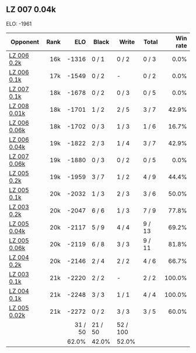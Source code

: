 ## LZ 007 0.04k ##

ELO: -1961

Opponent | Rank | ELO | Black | Write | Total | Win rate
---------|-----:|----:|-------|-------|-------|-------:
[LZ 006 0.2k](LZ%20006%200.2k.md) | 16k | -1316 | 0 / 1 | 0 / 2 | 0 / 3 | 0.0%
[LZ 006 0.1k](LZ%20006%200.1k.md) | 17k | -1549 | 0 / 2 | - | 0 / 2 | 0.0%
[LZ 007 0.1k](LZ%20007%200.1k.md) | 18k | -1678 | 0 / 2 | 0 / 3 | 0 / 5 | 0.0%
[LZ 008 0.01k](LZ%20008%200.01k.md) | 18k | -1701 | 1 / 2 | 2 / 5 | 3 / 7 | 42.9%
[LZ 006 0.06k](LZ%20006%200.06k.md) | 18k | -1702 | 0 / 3 | 1 / 3 | 1 / 6 | 16.7%
[LZ 006 0.04k](LZ%20006%200.04k.md) | 19k | -1822 | 2 / 3 | 1 / 4 | 3 / 7 | 42.9%
[LZ 007 0.06k](LZ%20007%200.06k.md) | 19k | -1880 | 0 / 3 | 0 / 2 | 0 / 5 | 0.0%
[LZ 005 0.2k](LZ%20005%200.2k.md) | 19k | -1959 | 3 / 7 | 1 / 2 | 4 / 9 | 44.4%
[LZ 005 0.1k](LZ%20005%200.1k.md) | 20k | -2032 | 1 / 3 | 2 / 3 | 3 / 6 | 50.0%
[LZ 003 0.2k](LZ%20003%200.2k.md) | 20k | -2047 | 6 / 6 | 1 / 3 | 7 / 9 | 77.8%
[LZ 005 0.04k](LZ%20005%200.04k.md) | 20k | -2117 | 5 / 9 | 4 / 4 | 9 / 13 | 69.2%
[LZ 005 0.06k](LZ%20005%200.06k.md) | 20k | -2119 | 6 / 8 | 3 / 3 | 9 / 11 | 81.8%
[LZ 004 0.2k](LZ%20004%200.2k.md) | 20k | -2146 | 2 / 4 | 2 / 2 | 4 / 6 | 66.7%
[LZ 003 0.1k](LZ%20003%200.1k.md) | 21k | -2220 | 2 / 2 | - | 2 / 2 | 100.0%
[LZ 004 0.1k](LZ%20004%200.1k.md) | 21k | -2248 | 3 / 3 | 1 / 1 | 4 / 4 | 100.0%
[LZ 005 0.02k](LZ%20005%200.02k.md) | 21k | -2272 | 0 / 2 | 3 / 3 | 3 / 5 | 60.0%
 | | | 31 / 50 | 21 / 50 | 52 / 100 | 
 | | | 62.0% | 42.0% | 52.0% | 
